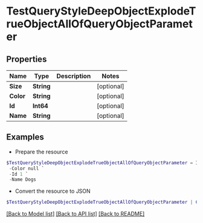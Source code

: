 # TestQueryStyleDeepObjectExplodeTrueObjectAllOfQueryObjectParameter
## Properties

Name | Type | Description | Notes
------------ | ------------- | ------------- | -------------
**Size** | **String** |  | [optional] 
**Color** | **String** |  | [optional] 
**Id** | **Int64** |  | [optional] 
**Name** | **String** |  | [optional] 

## Examples

- Prepare the resource
```powershell
$TestQueryStyleDeepObjectExplodeTrueObjectAllOfQueryObjectParameter = Initialize-PSOpenAPIToolsTestQueryStyleDeepObjectExplodeTrueObjectAllOfQueryObjectParameter  -Size null `
 -Color null `
 -Id 1 `
 -Name Dogs
```

- Convert the resource to JSON
```powershell
$TestQueryStyleDeepObjectExplodeTrueObjectAllOfQueryObjectParameter | ConvertTo-JSON
```

[[Back to Model list]](../README.md#documentation-for-models) [[Back to API list]](../README.md#documentation-for-api-endpoints) [[Back to README]](../README.md)

